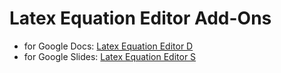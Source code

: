 # Latex Equation Editor Add-Ons

- for Google Docs: [Latex Equation Editor D](latex-equation-editor/index.md)
- for Google Slides: [Latex Equation Editor S](latex-equation-editor-s/index.md)

